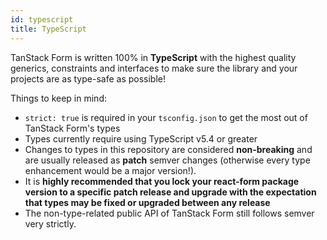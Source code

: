 ```yaml
---
id: typescript
title: TypeScript
---
```


TanStack Form is written 100% in **TypeScript** with the highest quality generics, constraints and interfaces to make sure the library and your projects are as type-safe as possible!

Things to keep in mind:

- `strict: true` is required in your `tsconfig.json` to get the most out of TanStack Form's types
- Types currently require using TypeScript v5.4 or greater
- Changes to types in this repository are considered **non-breaking** and are usually released as **patch** semver changes (otherwise every type enhancement would be a major version!).
- It is **highly recommended that you lock your react-form package version to a specific patch release and upgrade with the expectation that types may be fixed or upgraded between any release**
- The non-type-related public API of TanStack Form still follows semver very strictly.
